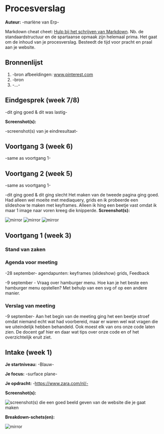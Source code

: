 # Procesverslag
**Auteur:** -marlène van Erp-

Markdown cheat cheet: [Hulp bij het schrijven van Markdown](https://github.com/adam-p/markdown-here/wiki/Markdown-Cheatsheet). Nb. de standaardstructuur en de spartaanse opmaak zijn helemaal prima. Het gaat om de inhoud van je procesverslag. Besteedt de tijd voor pracht en praal aan je website.



## Bronnenlijst
1. -bron afbeeldingen: www.pinterest.com 
2. -bron 
3. -...-



## Eindgesprek (week 7/8)

-dit ging goed & dit was lastig-

**Screenshot(s):**

-screenshot(s) van je eindresultaat-



## Voortgang 3 (week 6)

-same as voortgang 1-



## Voortgang 2 (week 5)

-same as voortgang 1-

-dit ging goed & dit ging slecht
Het maken van de tweede pagina ging goed. Had alleen wel moeite met mediaquery, grids en ik probeerde een slideshow te maken met keyframes. Alleen ik hing een beetje vast omdat ik maar 1 image naar voren kreeg die knipperde. 
**Screenshot(s):**

![mirror](images/voortgang2.1.png)
![mirror](images/Voortgang2.png)
![mirror](images/Voortgang2.0.png)

## Voortgang 1 (week 3)

### Stand van zaken


### Agenda voor meeting

-28 september-
agendapunten:
keyframes (slideshow)
grids,
Feedback 



-9 september -
Vraag over hamburger menu. 
Hoe kan je het beste een hamburger menu opstellen? Met behulp van een svg of op een andere manier.


### Verslag van meeting

-9 september-
Aan het begin van de meeting ging het een beetje stroef omdat niemand echt wat had voorbereid, maar er waren wel wat vragen die we uiteindelijk hebben behandeld. Ook moest elk van ons onze code laten zien. De docent gaf hier en daar wat tips over onze code en of het overzichtelijk eruit ziet.


## Intake (week 1)

**Je startniveau:** -Blauw-

**Je focus:** -surface plane-

**Je opdracht:** -https://www.zara.com/nl/-

**Screenshot(s):**

![screenshot(s) die een goed beeld geven van de website die je gaat maken](images/dummy-image.svg)

**Breakdown-schets(en):**

![mirror](images/breakdownschets.png)
